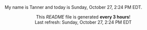 My name is Tanner and today is Sunday, October 27, 2:24 PM EDT.

<p align="center">This <i>README</i> file is generated <b>every 3 hours</b>!</br>Last refresh: Sunday, October 27, 2:24 PM EDT<br /></p>
